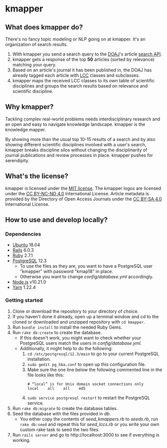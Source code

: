 # kmapper

## What does kmapper do?

There's no fancy topic modeling or NLP going on at kmapper. It's an organization of search results.

1. With kmapper you send a search query to the [DOAJ][DOAJ]'s article [search API][searchAPI].
2. kmapper gets a response of the top **50** articles (sorted by relevance) matching your query.
3. Based on an article's journal it has been published in, the DOAJ has already tagged each article with [LCC][LCC] classes and subclasses.
4. kmapper maps the received LCC classes to its own table of scientific disciplines and groups the search results based on relevance and scientific discipline.

## Why kmapper?

Tackling complex real-world problems needs interdisciplinary research and an open and easy to navigate knowledge landscape. kmapper is the knowledge mapper. 

By showing more than the usual top 10-15 results of a search and by also showing different scientific disciplines involved with a user's search, kmapper breaks discipline silos without changing the disciplinarity of journal publications and review processes in place. kmapper pushes for serendipity. 

## What's the license?

kmapper is licensed under the [MIT license][MIT]. 
The kmapper logos are licensed under the [CC BY-NC-ND 4.0][CC BY-NC-ND 4.0] International License.
Article metadata is provided by the Directory of Open Access Journals under the [CC BY-SA 4.0][CC BY-SA 4.0] International License.

## How to use and develop locally?

### Dependencies 

- [Ubuntu][Ubuntu] 18.04
- [Rails][Rails] 6.0.3
- [Ruby][Ruby] 2.7.1
- [PostgreSQL][PostgreSQL] 12.3
  - To use the files as they are, you want to have a PostgreSQL user "kmapper" with password "kmap18" in place.
  - Otherwise you want to change *config/database.yml* accordingly.
- [Node.js][Node] v10.21.0
- [Yarn][Yarn] 1.22.4

### Getting started

1. Clone or download the repository to your directory of choice.
1. If you haven't done it already, open up a terminal window and cd to the cloned or downloaded and unzipped repository with ``cd kmapper``.
1. Run ``bundle install`` to install the needed Ruby Gems. 
1. Run ``rake db:create`` to create the database. 
   - If this doesn't work, you might want to check whether your PostgreSQL users match the users in *config/database.yml*.
   - Additionally, it might help to do the following: 
     1. ``cd /etc/postgresql/12.3/main`` to go to your current PostgreSQL installation.
     1. ``sudo gedit pg_hba.conf`` to open up this configuration file.
     1. Make sure the one line below the following commented line in the file looks like this:
        ```
        # “local” is for Unix domain socket connections only
        local    all    all    md5
        ```
     1. ``sudo service postgresql restart`` to restart the PostgreSQL service.
1. Run ``rake db:migrate`` to create the database tables.
1. Seed the database with the files provided in *db*. 
   - You either copy the contents of *seed_kmappers.rb* to *seeds.rb*, run ``rake db:seed`` and repeat this for *seed_lccs.rb* or you write your own custom rake task to seed the two files.
1. Run ``rails server`` and go to http://localhost:3000 to see if everything is working. 


[DOAJ]: https://doaj.org
[searchAPI]: https://doaj.org/api/v1/docs#!/Search/get_api_v1_search_articles_search_query
[LCC]: https://www.loc.gov/catdir/cpso/lcco/
[MIT]: https://opensource.org/licenses/MIT
[Rails]: https://rubyonrails.org/
[Ruby]: https://www.ruby-lang.org/
[PostgreSQL]: https://www.postgresql.org/
[Ubuntu]: https://ubuntu.com/
[Docker]: https://www.docker.com/
[Node]: https://nodejs.org/
[Yarn]: https://classic.yarnpkg.com/
[CC BY-NC-ND 4.0]: https://creativecommons.org/licenses/by-nc-nd/4.0/
[CC BY-SA 4.0]: https://creativecommons.org/licenses/by-sa/4.0/